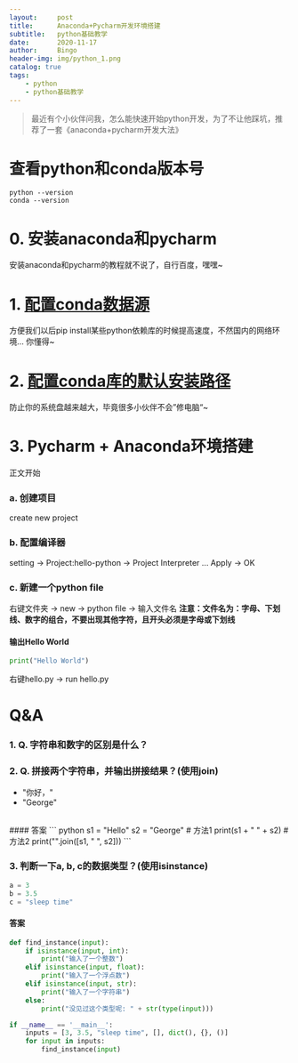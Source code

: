 ```yaml
---
layout:     post
title:      Anaconda+Pycharm开发环境搭建
subtitle:   python基础教学
date:       2020-11-17
author:     Bingo
header-img: img/python_1.png
catalog: true
tags:
    - python
    - python基础教学
---
```


> 最近有个小伙伴问我，怎么能快速开始python开发，为了不让他踩坑，推荐了一套《anaconda+pycharm开发大法》

# 查看python和conda版本号
```SHELL
python --version
conda --version
```
# 0. 安装anaconda和pycharm
安装anaconda和pycharm的教程就不说了，自行百度，嘿嘿~

# 1. [配置conda数据源](https://blog.csdn.net/Justdoforever/article/details/104152801)
方便我们以后pip install某些python依赖库的时候提高速度，不然国内的网络环境... 你懂得~

# 2. [配置conda库的默认安装路径](https://www.jb51.net/article/149625.htm)
防止你的系统盘越来越大，毕竟很多小伙伴不会”修电脑“~

# 3. Pycharm + Anaconda环境搭建
正文开始

### a. 创建项目
create new project
### b. 配置编译器
setting -> Project:hello-python -> Project Interpreter
...
Apply -> OK
### c. 新建一个python file
右键文件夹 -> new -> python file -> 输入文件名
**注意：文件名为：字母、下划线、数字的组合，不要出现其他字符，且开头必须是字母或下划线**

#### 输出Hello World
``` python
print("Hello World")
```
右键hello.py -> run hello.py

# Q&A
### 1. Q. 字符串和数字的区别是什么？
### 2. Q. 拼接两个字符串，并输出拼接结果？(使用join)
- "你好，"  
- "George"
<br>
#### 答案
``` python
s1 = "Hello"
s2 = "George"
# 方法1
print(s1 + " " + s2)
# 方法2
print("".join([s1, " ", s2]))
```

### 3. 判断一下a, b, c的数据类型？(使用isinstance)
``` python
a = 3
b = 3.5
c = "sleep time"
```
#### 答案
``` python
def find_instance(input):
    if isinstance(input, int):
        print("输入了一个整数")
    elif isinstance(input, float):
        print("输入了一个浮点数")
    elif isinstance(input, str):
        print("输入了一个字符串")
    else:
        print("没见过这个类型呢: " + str(type(input)))

if __name__ == '__main__':
    inputs = [3, 3.5, "sleep time", [], dict(), {}, ()]
    for input in inputs:
        find_instance(input)
```


